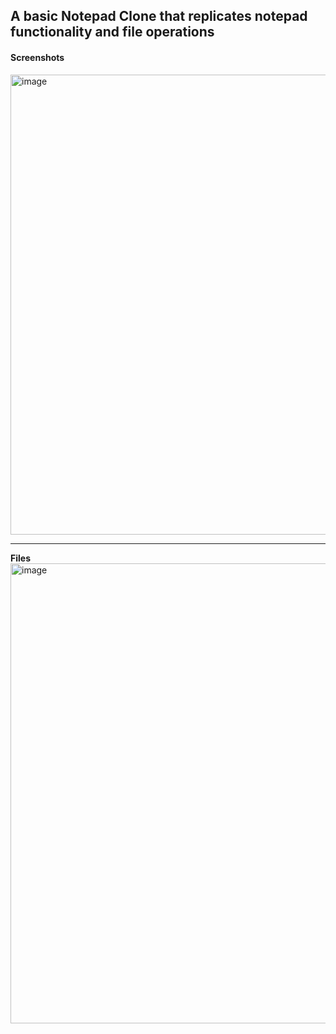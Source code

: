 A basic Notepad Clone that replicates notepad functionality and file operations
---------------------
#### **Screenshots**

<img width="984" height="736" alt="image" src="https://github.com/user-attachments/assets/2b242d26-1534-48ce-8b61-2ced38c210c1" />

----------
**Files**
<img width="979" height="736" alt="image" src="https://github.com/user-attachments/assets/0a52f660-49f9-48c5-add1-191772fdb5a8" />
